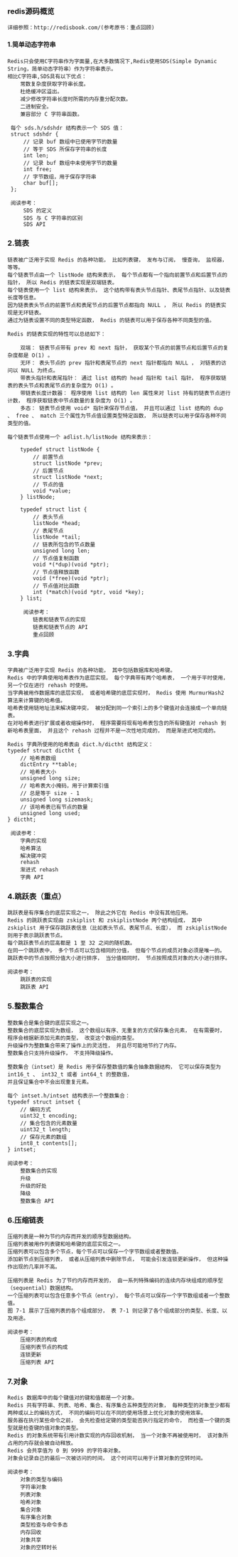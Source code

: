 ### redis源码概览
    详细参照：http://redisbook.com/(参考原书：重点回顾)
#### 1.简单动态字符串

    Redis只会使用C字符串作为字面量,在大多数情况下,Redis使用SDS(Simple Dynamic String，简单动态字符串）作为字符串表示。
    相比C字符串,SDS具有以下优点：
        常数复杂度获取字符串长度。
        杜绝缓冲区溢出。
        减少修改字符串长度时所需的内存重分配次数。
        二进制安全。
        兼容部分 C 字符串函数。

     每个 sds.h/sdshdr 结构表示一个 SDS 值：
     struct sdshdr {
         // 记录 buf 数组中已使用字节的数量
         // 等于 SDS 所保存字符串的长度
         int len;
         // 记录 buf 数组中未使用字节的数量
         int free;
         // 字节数组，用于保存字符串
         char buf[];
     };
     
     阅读参考：
         SDS 的定义
         SDS 与 C 字符串的区别
         SDS API

### 2.链表
    链表被广泛用于实现 Redis 的各种功能， 比如列表键， 发布与订阅， 慢查询， 监视器， 等等。
    每个链表节点由一个 listNode 结构来表示， 每个节点都有一个指向前置节点和后置节点的指针， 所以 Redis 的链表实现是双端链表。
    每个链表使用一个 list 结构来表示， 这个结构带有表头节点指针、表尾节点指针、以及链表长度等信息。
    因为链表表头节点的前置节点和表尾节点的后置节点都指向 NULL ， 所以 Redis 的链表实现是无环链表。
    通过为链表设置不同的类型特定函数， Redis 的链表可以用于保存各种不同类型的值。
    
    Redis 的链表实现的特性可以总结如下：
    
        双端： 链表节点带有 prev 和 next 指针， 获取某个节点的前置节点和后置节点的复杂度都是 O(1) 。
        无环： 表头节点的 prev 指针和表尾节点的 next 指针都指向 NULL ， 对链表的访问以 NULL 为终点。
        带表头指针和表尾指针： 通过 list 结构的 head 指针和 tail 指针， 程序获取链表的表头节点和表尾节点的复杂度为 O(1) 。
        带链表长度计数器： 程序使用 list 结构的 len 属性来对 list 持有的链表节点进行计数， 程序获取链表中节点数量的复杂度为 O(1) 。
        多态： 链表节点使用 void* 指针来保存节点值， 并且可以通过 list 结构的 dup 、 free 、 match 三个属性为节点值设置类型特定函数， 所以链表可以用于保存各种不同类型的值。
    
    每个链表节点使用一个 adlist.h/listNode 结构来表示：
        
        typedef struct listNode {
            // 前置节点
            struct listNode *prev;
            // 后置节点
            struct listNode *next;
            // 节点的值
            void *value;
        } listNode;

        typedef struct list {
            // 表头节点
            listNode *head;
            // 表尾节点
            listNode *tail;
            // 链表所包含的节点数量
            unsigned long len;
            // 节点值复制函数
            void *(*dup)(void *ptr);
            // 节点值释放函数
            void (*free)(void *ptr);
            // 节点值对比函数
            int (*match)(void *ptr, void *key);
        } list;
        
         阅读参考：
            链表和链表节点的实现
            链表和链表节点的 API
            重点回顾
### 3.字典        
    字典被广泛用于实现 Redis 的各种功能， 其中包括数据库和哈希键。
    Redis 中的字典使用哈希表作为底层实现， 每个字典带有两个哈希表， 一个用于平时使用， 另一个仅在进行 rehash 时使用。
    当字典被用作数据库的底层实现， 或者哈希键的底层实现时， Redis 使用 MurmurHash2 算法来计算键的哈希值。
    哈希表使用链地址法来解决键冲突， 被分配到同一个索引上的多个键值对会连接成一个单向链表。
    在对哈希表进行扩展或者收缩操作时， 程序需要将现有哈希表包含的所有键值对 rehash 到新哈希表里面， 并且这个 rehash 过程并不是一次性地完成的， 而是渐进式地完成的。
    
    Redis 字典所使用的哈希表由 dict.h/dictht 结构定义：
    typedef struct dictht {
        // 哈希表数组
        dictEntry **table;
        // 哈希表大小
        unsigned long size;
        // 哈希表大小掩码，用于计算索引值
        // 总是等于 size - 1
        unsigned long sizemask;
        // 该哈希表已有节点的数量
        unsigned long used;
    } dictht;
    
     阅读参考：
        字典的实现
        哈希算法
        解决键冲突
        rehash
        渐进式 rehash
        字典 API
    
### 4.跳跃表（重点）
    跳跃表是有序集合的底层实现之一， 除此之外它在 Redis 中没有其他应用。
    Redis 的跳跃表实现由 zskiplist 和 zskiplistNode 两个结构组成， 其中 zskiplist 用于保存跳跃表信息（比如表头节点、表尾节点、长度）， 而 zskiplistNode 则用于表示跳跃表节点。
    每个跳跃表节点的层高都是 1 至 32 之间的随机数。
    在同一个跳跃表中， 多个节点可以包含相同的分值， 但每个节点的成员对象必须是唯一的。
    跳跃表中的节点按照分值大小进行排序， 当分值相同时， 节点按照成员对象的大小进行排序。 
    
    阅读参考：
        跳跃表的实现
        跳跃表 API
    
### 5.整数集合
    整数集合是集合键的底层实现之一。
    整数集合的底层实现为数组， 这个数组以有序、无重复的方式保存集合元素， 在有需要时， 程序会根据新添加元素的类型， 改变这个数组的类型。
    升级操作为整数集合带来了操作上的灵活性， 并且尽可能地节约了内存。
    整数集合只支持升级操作， 不支持降级操作。    
    
    整数集合（intset）是 Redis 用于保存整数值的集合抽象数据结构， 它可以保存类型为 int16_t 、 int32_t 或者 int64_t 的整数值，
    并且保证集合中不会出现重复元素。
    
    每个 intset.h/intset 结构表示一个整数集合：
    typedef struct intset {
        // 编码方式
        uint32_t encoding;
        // 集合包含的元素数量
        uint32_t length;
        // 保存元素的数组
        int8_t contents[];
    } intset;

    阅读参考：
        整数集合的实现
        升级
        升级的好处
        降级
        整数集合 API

### 6.压缩链表
    压缩列表是一种为节约内存而开发的顺序型数据结构。
    压缩列表被用作列表键和哈希键的底层实现之一。
    压缩列表可以包含多个节点，每个节点可以保存一个字节数组或者整数值。
    添加新节点到压缩列表， 或者从压缩列表中删除节点， 可能会引发连锁更新操作， 但这种操作出现的几率并不高。
    
    压缩列表是 Redis 为了节约内存而开发的， 由一系列特殊编码的连续内存块组成的顺序型（sequential）数据结构。
    一个压缩列表可以包含任意多个节点（entry）， 每个节点可以保存一个字节数组或者一个整数值。
    图 7-1 展示了压缩列表的各个组成部分， 表 7-1 则记录了各个组成部分的类型、长度、以及用途。
    
    阅读参考：
        压缩列表的构成
        压缩列表节点的构成
        连锁更新
        压缩列表 API
        
### 7.对象

    Redis 数据库中的每个键值对的键和值都是一个对象。
    Redis 共有字符串、列表、哈希、集合、有序集合五种类型的对象， 每种类型的对象至少都有两种或以上的编码方式， 不同的编码可以在不同的使用场景上优化对象的使用效率。
    服务器在执行某些命令之前， 会先检查给定键的类型能否执行指定的命令， 而检查一个键的类型就是检查键的值对象的类型。
    Redis 的对象系统带有引用计数实现的内存回收机制， 当一个对象不再被使用时， 该对象所占用的内存就会被自动释放。
    Redis 会共享值为 0 到 9999 的字符串对象。
    对象会记录自己的最后一次被访问的时间， 这个时间可以用于计算对象的空转时间。
    
    阅读参考：
        对象的类型与编码
        字符串对象
        列表对象
        哈希对象
        集合对象
        有序集合对象
        类型检查与命令多态
        内存回收
        对象共享
        对象的空转时长
    